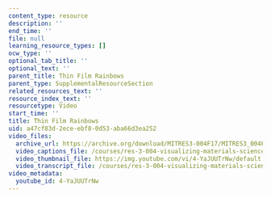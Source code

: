 ```yaml
---
content_type: resource
description: ''
end_time: ''
file: null
learning_resource_types: []
ocw_type: ''
optional_tab_title: ''
optional_text: ''
parent_title: Thin Film Rainbows
parent_type: SupplementalResourceSection
related_resources_text: ''
resource_index_text: ''
resourcetype: Video
start_time: ''
title: Thin Film Rainbows
uid: a47cf83d-2ece-ebf8-0d53-aba66d3ea252
video_files:
  archive_url: https://archive.org/download/MITRES3-004F17/MITRES3_004F17_2017_anon2_300k.mp4
  video_captions_file: /courses/res-3-004-visualizing-materials-science-fall-2017/227dfce929b25d789f7982a11a6d5f8b_4-YaJUUTrNw.vtt
  video_thumbnail_file: https://img.youtube.com/vi/4-YaJUUTrNw/default.jpg
  video_transcript_file: /courses/res-3-004-visualizing-materials-science-fall-2017/249e990206833cf687202abeb1138878_4-YaJUUTrNw.pdf
video_metadata:
  youtube_id: 4-YaJUUTrNw
---
```

